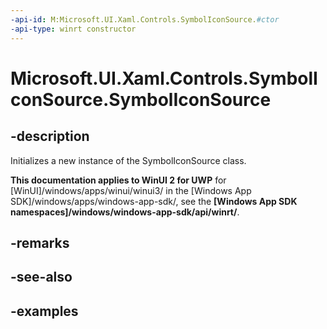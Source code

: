 ```yaml
---
-api-id: M:Microsoft.UI.Xaml.Controls.SymbolIconSource.#ctor
-api-type: winrt constructor
---
```

<!-- Method syntax.
public SymbolIconSource.SymbolIconSource()
-->

# Microsoft.UI.Xaml.Controls.SymbolIconSource.SymbolIconSource


## -description

Initializes a new instance of the SymbolIconSource class.


**This documentation applies to WinUI 2 for UWP** for [WinUI]/windows/apps/winui/winui3/ in the [Windows App SDK]/windows/apps/windows-app-sdk/, see the **[Windows App SDK namespaces]/windows/windows-app-sdk/api/winrt/**.

## -remarks


## -see-also


## -examples


